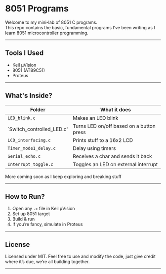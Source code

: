 # 8051 Programs
Welcome to my mini-lab of 8051 C programs.  
This repo contains the basic, fundamental programs I’ve been writing as I learn 8051 microcontroller programming.

---

## Tools I Used
- Keil µVision
- 8051 (AT89C51)
- Proteus

---

##  What's Inside?

| Folder                  | What it does                                         |
|-------------------------|------------------------------------------------------|
| `LED_blink.c`           | Makes an LED blink                                   |
| `Switch_controlled_LED.c'| Turns LED on/off based on a button press           |
| `LCD_interfacing.c`     | Prints stuff to a 16x2 LCD                           |
| `Timer_mode1_delay.c`   | Delay using timers                                   |
| `Serial_echo.c`         | Receives a char and sends it back                    |
| `Interrupt_toggle.c`    | Toggles an LED on external interrupt                 |

More coming soon as I keep exploring and breaking stuff

---

##  How to Run?
1. Open any `.c` file in Keil µVision  
2. Set up 8051 target  
3. Build & run  
4. If you’re fancy, simulate in Proteus

---

## License  
Licensed under MIT. Feel free to use and modify the code, just give credit where it’s due, we’re all building together.

---
